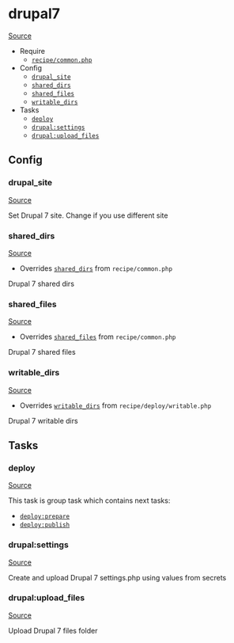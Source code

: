 <!-- DO NOT EDIT THIS FILE! -->
<!-- Instead edit recipe/drupal7.php -->
<!-- Then run bin/docgen -->

# drupal7

[Source](/recipe/drupal7.php)



* Require
  * [`recipe/common.php`](/docs/recipe/common.md)
* Config
  * [`drupal_site`](#drupal_site)
  * [`shared_dirs`](#shared_dirs)
  * [`shared_files`](#shared_files)
  * [`writable_dirs`](#writable_dirs)
* Tasks
  * [`deploy`](#deploy)
  * [`drupal:settings`](#drupalsettings)
  * [`drupal:upload_files`](#drupalupload_files)

## Config
### drupal_site
[Source](https://github.com/deployphp/deployer/search?q=drupal_site+in%3Afile+language%3Aphp+path%3Arecipe+filename%3Adrupal7.php)

Set Drupal 7 site. Change if you use different site

### shared_dirs
[Source](https://github.com/deployphp/deployer/search?q=shared_dirs+in%3Afile+language%3Aphp+path%3Arecipe+filename%3Adrupal7.php)

* Overrides [`shared_dirs`](/docs/recipe/common.md#shared_dirs) from `recipe/common.php`

Drupal 7 shared dirs

### shared_files
[Source](https://github.com/deployphp/deployer/search?q=shared_files+in%3Afile+language%3Aphp+path%3Arecipe+filename%3Adrupal7.php)

* Overrides [`shared_files`](/docs/recipe/common.md#shared_files) from `recipe/common.php`

Drupal 7 shared files

### writable_dirs
[Source](https://github.com/deployphp/deployer/search?q=writable_dirs+in%3Afile+language%3Aphp+path%3Arecipe+filename%3Adrupal7.php)

* Overrides [`writable_dirs`](/docs/recipe/deploy/writable.md#writable_dirs) from `recipe/deploy/writable.php`

Drupal 7 writable dirs


## Tasks
### deploy
[Source](https://github.com/deployphp/deployer/search?q=deploy+in%3Afile+language%3Aphp+path%3Arecipe+filename%3Adrupal7.php)



This task is group task which contains next tasks:
* [`deploy:prepare`](/docs/recipe/common.md#deployprepare)
* [`deploy:publish`](/docs/recipe/common.md#deploypublish)


### drupal:settings
[Source](https://github.com/deployphp/deployer/search?q=drupal%3Asettings+in%3Afile+language%3Aphp+path%3Arecipe+filename%3Adrupal7.php)

Create and upload Drupal 7 settings.php using values from secrets

### drupal:upload_files
[Source](https://github.com/deployphp/deployer/search?q=drupal%3Aupload_files+in%3Afile+language%3Aphp+path%3Arecipe+filename%3Adrupal7.php)

Upload Drupal 7 files folder

